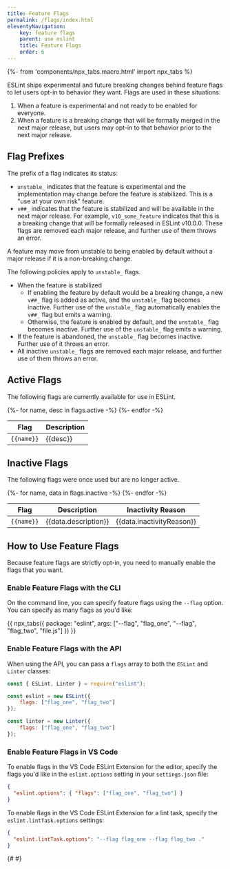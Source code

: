 ```yaml
---
title: Feature Flags
permalink: /flags/index.html
eleventyNavigation:
    key: feature flags
    parent: use eslint
    title: Feature Flags
    order: 6
---
```


{%- from 'components/npx_tabs.macro.html' import npx_tabs %}

ESLint ships experimental and future breaking changes behind feature flags to let users opt-in to behavior they want. Flags are used in these situations:

1. When a feature is experimental and not ready to be enabled for everyone.
1. When a feature is a breaking change that will be formally merged in the next major release, but users may opt-in to that behavior prior to the next major release.

## Flag Prefixes

The prefix of a flag indicates its status:

* `unstable_` indicates that the feature is experimental and the implementation may change before the feature is stabilized. This is a "use at your own risk" feature.
* `v##_` indicates that the feature is stabilized and will be available in the next major release. For example, `v10_some_feature` indicates that this is a breaking change that will be formally released in ESLint v10.0.0. These flags are removed each major release, and further use of them throws an error.

A feature may move from unstable to being enabled by default without a major release if it is a non-breaking change.

The following policies apply to `unstable_` flags.

* When the feature is stabilized
    * If enabling the feature by default would be a breaking change, a new `v##_` flag is added as active, and the `unstable_` flag becomes inactive. Further use of the `unstable_` flag automatically enables the `v##_` flag but emits a warning.
    * Otherwise, the feature is enabled by default, and the `unstable_` flag becomes inactive. Further use of the `unstable_` flag emits a warning.
* If the feature is abandoned, the `unstable_` flag becomes inactive. Further use of it throws an error.
* All inactive `unstable_` flags are removed each major release, and further use of them throws an error.

## Active Flags

The following flags are currently available for use in ESLint.

<table>
    <thead>
        <tr>
            <th>Flag</th>
            <th>Description</th>
        </tr>
    </thead>
    <tbody>
{%- for name, desc in flags.active -%}
        <tr><td><code>{{name}}</code></td><td>{{desc}}</td></tr>
{%- endfor -%}
    </tbody>
</table>

## Inactive Flags

The following flags were once used but are no longer active.

<table>
    <thead>
        <tr>
            <th>Flag</th>
            <th>Description</th>
            <th>Inactivity Reason</th>
        </tr>
    </thead>
    <tbody>
{%- for name, data in flags.inactive -%}
        <tr><td><code>{{name}}</code></td><td>{{data.description}}</td><td>{{data.inactivityReason}}</td></tr>
{%- endfor -%}
    </tbody>
</table>

## How to Use Feature Flags

Because feature flags are strictly opt-in, you need to manually enable the flags that you want.

### Enable Feature Flags with the CLI

On the command line, you can specify feature flags using the `--flag` option. You can specify as many flags as you'd like:

{{ npx_tabs({
    package: "eslint",
    args: ["--flag", "flag_one", "--flag", "flag_two", "file.js"]
}) }}

### Enable Feature Flags with the API

When using the API, you can pass a `flags` array to both the `ESLint` and `Linter` classes:

```js
const { ESLint, Linter } = require("eslint");

const eslint = new ESLint({
    flags: ["flag_one", "flag_two"]
});

const linter = new Linter({
    flags: ["flag_one", "flag_two"]
});
```

### Enable Feature Flags in VS Code

To enable flags in the VS Code ESLint Extension for the editor, specify the flags you'd like in the `eslint.options` setting in your `settings.json` file:

```json
{
  "eslint.options": { "flags": ["flag_one", "flag_two"] }
}
```

To enable flags in the VS Code ESLint Extension for a lint task, specify the `eslint.lintTask.options` settings:

```json
{
  "eslint.lintTask.options": "--flag flag_one --flag flag_two ."
}
```

{# <!-- markdownlint-disable-file MD046 --> #}
